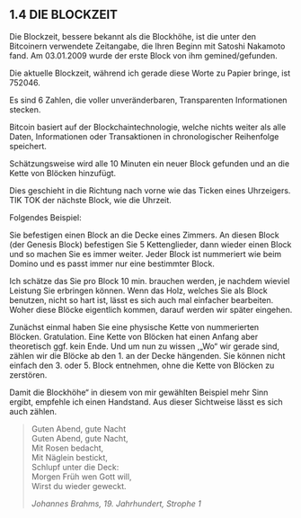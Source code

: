 ## 1.4 DIE BLOCKZEIT

Die Blockzeit, bessere bekannt als die Blockhöhe, ist
die unter den Bitcoinern verwendete Zeitangabe, die
Ihren Beginn mit Satoshi Nakamoto fand. Am 03.01.2009
wurde der erste Block von ihm gemined/gefunden.

Die aktuelle Blockzeit, während ich gerade diese
Worte zu Papier bringe, ist 752046.

Es sind 6 Zahlen, die voller unveränderbaren, Transparenten Informationen stecken.

Bitcoin basiert auf der Blockchaintechnologie,
welche nichts weiter als alle Daten, Informationen
oder Transaktionen in chronologischer Reihenfolge
speichert. 

Schätzungsweise wird alle 10 Minuten ein
neuer Block gefunden und an die Kette von Blöcken
hinzufügt. 

Dies geschieht in die Richtung nach vorne wie das Ticken eines Uhrzeigers. TIK TOK der nächste Block, wie die Uhrzeit.

Folgendes Beispiel:

Sie befestigen einen Block an die Decke eines Zimmers. An diesen Block (der Genesis Block) befestigen Sie 5 Kettenglieder, dann wieder einen Block und so machen Sie es immer weiter. Jeder Block ist nummeriert wie beim Domino und es passt immer nur eine bestimmter Block. 

Ich schätze das Sie pro Block 10 min. brauchen werden, je nachdem wieviel Leistung Sie erbringen können. Wenn das Holz,
welches Sie als Block benutzen, nicht so hart ist, lässt
es sich auch mal einfacher bearbeiten. Woher diese Blöcke eigentlich kommen, darauf werden wir später
eingehen.

Zunächst einmal haben Sie eine physische Kette von
nummerierten Blöcken. Gratulation. Eine Kette von Blöcken hat einen Anfang aber theoretisch ggf. kein Ende. Und um nun zu wissen ,„Wo“ wir gerade sind, zählen wir die Blöcke ab den 1. an
der Decke hängenden. Sie können nicht einfach den 3. oder 5. Block entnehmen, ohne die Kette von Blöcken zu
zerstören.

Damit die Blockhöhe“ in diesem von mir gewählten Beispiel mehr Sinn ergibt, empfehle ich einen Handstand. Aus dieser Sichtweise lässt es sich auch zählen.

> Guten Abend, gute Nacht <br>
> Guten Abend, gute Nacht,<br>
> Mit Rosen bedacht,<br>
> Mit Näglein bestickt,<br>
> Schlupf unter die Deck:<br>
> Morgen Früh wen Gott will,<br>
> Wirst du wieder geweckt.
>
> *Johannes Brahms, 19. Jahrhundert, Strophe 1*
